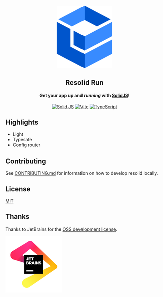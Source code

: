 <div align="center">
<br>
<img alt="Resolid" src=".github/assets/resolid-logo.svg" height="200" />

## Resolid Run

#### Get your app up and _running_ with [SolidJS](https://www.solidjs.com)!

[![Solid JS](https://img.shields.io/badge/Solid%20JS-2C4F7C?style=flat&logo=solid&logoColor=white)](https://www.solidjs.com)
[![Vite](https://img.shields.io/badge/Vite-B73BFE?style=flat&logo=vite&logoColor=FFD62E)](https://vitejs.dev)
[![TypeScript](https://img.shields.io/badge/TypeScript-007ACC?style=flat&logo=typescript&logoColor=white)](https://www.typescriptlang.org)

</div>

## Highlights

- Light
- Typesafe
- Config router

## Contributing

See [CONTRIBUTING.md](./CONTRIBUTING.md) for information on how to develop resolid locally.

## License

[MIT](./LICENSE)

## Thanks

Thanks to JetBrains for the [OSS development license](https://jb.gg/OpenSourceSupport).

![JetBrain](.github/assets/jetbrain-logo.svg)
